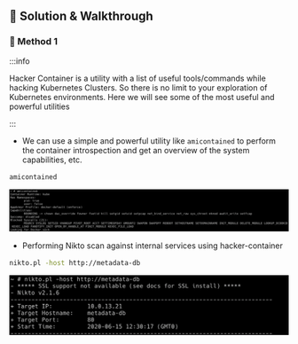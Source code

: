 ## 🎉 Solution & Walkthrough

### 🎲 Method 1

:::info

Hacker Container is a utility with a list of useful tools/commands while hacking Kubernetes Clusters. So there is no limit to your exploration of Kubernetes environments. Here we will see some of the most useful and powerful utilities

:::

* We can use a simple and powerful utility like `amicontained` to perform the container introspection and get an overview of the system capabilities, etc.

```bash
amicontained
```

![Scenario 14 amicontained](./sc-14-2.png)

* Performing Nikto scan against internal services using hacker-container

```bash
nikto.pl -host http://metadata-db
```

![Scenario 14 amicontained](./sc-14-3.png)
